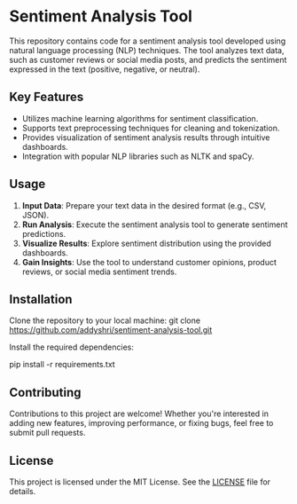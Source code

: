 # Sentiment Analysis Tool

This repository contains code for a sentiment analysis tool developed using natural language processing (NLP) techniques. The tool analyzes text data, such as customer reviews or social media posts, and predicts the sentiment expressed in the text (positive, negative, or neutral).

## Key Features

- Utilizes machine learning algorithms for sentiment classification.
- Supports text preprocessing techniques for cleaning and tokenization.
- Provides visualization of sentiment analysis results through intuitive dashboards.
- Integration with popular NLP libraries such as NLTK and spaCy.

## Usage

1. **Input Data**: Prepare your text data in the desired format (e.g., CSV, JSON).
2. **Run Analysis**: Execute the sentiment analysis tool to generate sentiment predictions.
3. **Visualize Results**: Explore sentiment distribution using the provided dashboards.
4. **Gain Insights**: Use the tool to understand customer opinions, product reviews, or social media sentiment trends.

## Installation

Clone the repository to your local machine:
git clone https://github.com/addyshri/sentiment-analysis-tool.git


Install the required dependencies:

pip install -r requirements.txt


## Contributing

Contributions to this project are welcome! Whether you're interested in adding new features, improving performance, or fixing bugs, feel free to submit pull requests.

## License

This project is licensed under the MIT License. See the [LICENSE](LICENSE) file for details.

